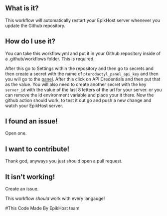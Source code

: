 ## What is it?
This workflow will automatically restart your EpikHost server whenever you update the Github repository.

## How do I use it?
You can take this workflow.yml and put it in your Github repository inside of a .github/workflows folder. This is required.

After this go to Settings within the repository and then go to secrets and then create a secret with the name of `pterodactyl_panel_api_key` and then you will go to the [panel](https://panel.monitors.cf). After this click on API Credentials and then put that as the value.
You will also need to create another secret with the key `server_id` with the value of the last 8 letters of the url for your server. or you can remove the id environment variable and place your it there.
Now the github action should work, to test it out go and push a new change and watch your EpikHost server.

## I found an issue!
Open one.

## I want to contribute!
Thank god, anyways you just should open a pull request.

## It isn't working!
Create an issue.

This workflow *should* work with every langauge!

#This Code Made By EpikHost team
